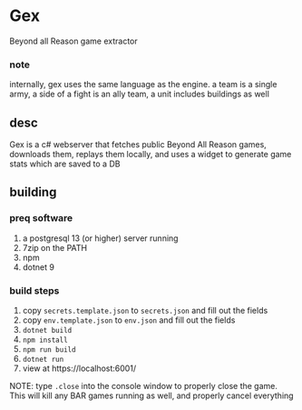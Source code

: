 # Gex

Beyond all Reason game extractor

### note

internally, gex uses the same language as the engine. a team is a single army, a side of a fight is an ally team, a unit includes buildings as well

## desc

Gex is a c# webserver that fetches public Beyond All Reason games, downloads them, replays them locally, and uses a widget to generate game stats which are saved to a DB

## building

### preq software

1. a postgresql 13 (or higher) server running
1. 7zip on the PATH
1. npm
1. dotnet 9

### build steps

1. copy `secrets.template.json` to `secrets.json` and fill out the fields
1. copy `env.template.json` to `env.json` and fill out the fields
1. `dotnet build`
1. `npm install`
1. `npm run build`
1. `dotnet run`
1. view at https://localhost:6001/

NOTE: type `.close` into the console window to properly close the game. This will kill any BAR games running as well, and properly cancel everything

